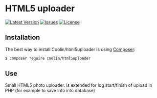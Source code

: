 # HTML5 uploader

[![Latest Version](https://img.shields.io/packagist/v/coolin/html5uploader.svg)](https://packagist.org/packages/coolin/html5uploader)
[![Issues](https://img.shields.io/github/issues/coolin-cz/html5uploader.svg)](https://github.com/coolin/Html5Uploader/issues)
[![License](https://img.shields.io/badge/license-MIT-blue.svg)](https://github.com/coolin/Html5Uploader/blob/master/LICENSE)

Installation
------------

The best way to install Coolin/html5uploader is using  [Composer](http://getcomposer.org/):

```sh
$ composer require coolin/html5uploader
```

Use
------------

Small HTML5 photo uploader. Is extended for log start/finish of upload in PHP (for example to save info into database)
